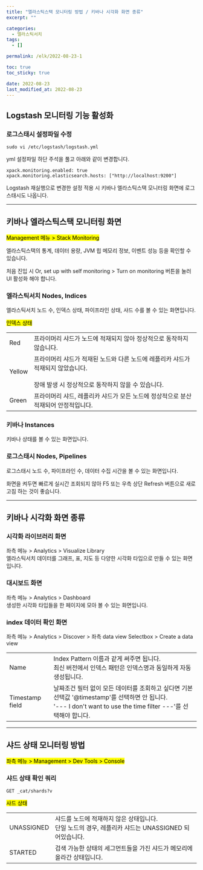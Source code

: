 ```yaml
---
title: "엘라스틱스택 모니터링 방법 / 키바나 시각화 화면 종류"
excerpt: ""

categories:
  - 엘라스틱서치
tags:
  - []

permalink: /elk/2022-08-23-1

toc: true
toc_sticky: true

date: 2022-08-23
last_modified_at: 2022-08-23
---
```


## Logstash 모니터링 기능 활성화

### 로그스태시 설정파일 수정
```
sudo vi /etc/logstash/logstash.yml
```
yml 설정파일 하단 주석을 풀고 아래와 같이 변경합니다.
```
xpack.monitoring.enabled: true
xpack.monitoring.elasticsearch.hosts: ["http://localhost:9200"]
```
Logstash 재실행으로 변경한 설정 적용 시 키바나 엘라스틱스택 모니터링 화면에 로그스태시도 나옵니다.

---

## 키바나 엘라스틱스택 모니터링 화면

<mark>Management 메뉴 > Stack Monitoring</mark>  

엘라스틱스택의 통계, 데이터 용량, JVM 힙 메모리 정보, 이벤트 성능 등을 확인할 수 있습니다.

처음 진입 시 Or, set up with self monitoring > Turn on monitoring 버튼을 눌러 UI 활성화 해야 합니다.

### 엘라스틱서치 Nodes, Indices
엘라스틱서치 노드 수, 인덱스 상태, 파이프라인 상태, 샤드 수를 볼 수 있는 화면입니다.

<mark>인덱스 상태</mark>  
<table class="table_2_left">
  <tbody>
    <tr>
      <td>Red</td>
      <td>프라이머리 샤드가 노드에 적재되지 않아 정상적으로 동작하지 않습니다.</td>
    </tr>
    <tr>
      <td>Yellow</td>
      <td>프라이머리 샤드가 적재된 노드와 다른 노드에 레플리카 샤드가 적재되지 않았습니다.<br><br>장애 발생 시 정상적으로 동작하지 않을 수 있습니다.</td>
    </tr>
    <tr>
      <td>Green</td>
      <td>프라이머리 샤드, 레플리카 샤드가 모든 노드에 정상적으로 분산 적재되어 안정적입니다.</td>
    </tr>
  </tbody>
</table>

### 키바나 Instances
키바나 상태를 볼 수 있는 화면입니다.

### 로그스태시 Nodes, Pipelines
로그스태시 노드 수, 파이프라인 수, 데이터 수집 시간을 볼 수 있는 화면입니다.

화면을 켜두면 빠르게 실시간 조회되지 않아 F5 또는 우측 상단 Refresh 버튼으로 새로고침 하는 것이 좋습니다.

---

## 키바나 시각화 화면 종류

### 시각화 라이브러리 화면
좌측 메뉴 > Analytics > Visualize Library  
엘라스틱서치 데이터를 그래프, 표, 지도 등 다양한 시각화 타입으로 만들 수 있는 화면입니다.

### 대시보드 화면
좌측 메뉴 > Analytics > Dashboard  
생성한 시각화 타입들을 한 페이지에 모아 볼 수 있는 화면입니다.

### index 데이터 확인 화면
좌측 메뉴 > Analytics > Discover > 좌측 data view Selectbox > Create a data view
<table class="table_2_left">
  <tbody>
    <tr>
      <td>Name</td>
      <td>Index Pattern 이름과 같게 써주면 됩니다.<br>최신 버전에서 인덱스 패턴은 인덱스명과 동일하게 자동 생성됩니다.</td>
    </tr>
    <tr>
      <td>Timestamp field</td>
      <td>날짜조건 필터 없이 모든 데이터를 조회하고 싶다면 기본 선택값 '@timestamp'를 선택하면 안 됩니다.<br>'--- I don't want to use the time filter ---'를 선택해야 합니다.</td>
    </tr>
  </tbody>
</table>

---

## 샤드 상태 모니터링 방법

<mark>좌측 메뉴 > Management > Dev Tools > Console</mark>

### 샤드 상태 확인 쿼리
```
GET _cat/shards?v
```

<mark>샤드 상태</mark>
<table class="table_2_left">
  <tbody>
    <tr>
      <td>UNASSIGNED</td>
      <td>샤드를 노드에 적재하지 않은 상태입니다.<br>단일 노드의 경우, 레플리카 샤드는 UNASSIGNED 되어있습니다.</td>
    </tr>
    <tr>
      <td>STARTED</td>
      <td>검색 가능한 상태의 세그먼트들을 가진 샤드가 메모리에 올라간 상태입니다.</td>
    </tr>
  </tbody>
</table>